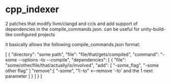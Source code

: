 # cpp_indexer
2 patches that modify llvm/clangd and ccls and add support of dependencies in the compile_commands.json. can be useful for unity-build-like configured projects

it basically allows the following compile_commands.json format:

[
 {
   "directory": "some path",
   "file": "file/that/gets/compiled",
   "command": "-some --options -to --compile",
   "dependencies": [
       {
        "file": "some/other/file/that/actually/is/involved",
        "add": [
          "-some_flag",
          "-some other flag"
        ]
        "remove":[
           "-some",
           "1:-to" <--remove '-to' and the 1 next parameter
        ]
       }
   ]
 }
]
